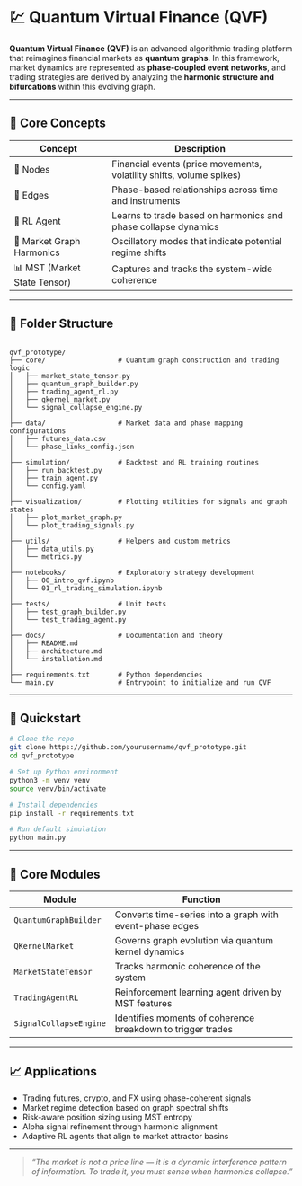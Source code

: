 # 💹 Quantum Virtual Finance (QVF)

**Quantum Virtual Finance (QVF)** is an advanced algorithmic trading platform that reimagines financial markets as **quantum graphs**. In this framework, market dynamics are represented as **phase-coupled event networks**, and trading strategies are derived by analyzing the **harmonic structure and bifurcations** within this evolving graph.

---

## 🌌 Core Concepts

| Concept | Description |
|--------|-------------|
| 🧩 Nodes | Financial events (price movements, volatility shifts, volume spikes) |
| 🔗 Edges | Phase-based relationships across time and instruments |
| 🧠 RL Agent | Learns to trade based on harmonics and phase collapse dynamics |
| 🎼 Market Graph Harmonics | Oscillatory modes that indicate potential regime shifts |
| 📊 MST (Market State Tensor) | Captures and tracks the system-wide coherence |

---

## 📁 Folder Structure

```

qvf_prototype/
├── core/                  # Quantum graph construction and trading logic
│   ├── market_state_tensor.py
│   ├── quantum_graph_builder.py
│   ├── trading_agent_rl.py
│   ├── qkernel_market.py
│   └── signal_collapse_engine.py
│
├── data/                  # Market data and phase mapping configurations
│   ├── futures_data.csv
│   └── phase_links_config.json
│
├── simulation/            # Backtest and RL training routines
│   ├── run_backtest.py
│   ├── train_agent.py
│   └── config.yaml
│
├── visualization/         # Plotting utilities for signals and graph states
│   ├── plot_market_graph.py
│   └── plot_trading_signals.py
│
├── utils/                 # Helpers and custom metrics
│   ├── data_utils.py
│   └── metrics.py
│
├── notebooks/             # Exploratory strategy development
│   ├── 00_intro_qvf.ipynb
│   └── 01_rl_trading_simulation.ipynb
│
├── tests/                 # Unit tests
│   ├── test_graph_builder.py
│   └── test_trading_agent.py
│
├── docs/                  # Documentation and theory
│   ├── README.md
│   ├── architecture.md
│   └── installation.md
│
├── requirements.txt       # Python dependencies
└── main.py                # Entrypoint to initialize and run QVF

````

---

## 🚀 Quickstart

```bash
# Clone the repo
git clone https://github.com/yourusername/qvf_prototype.git
cd qvf_prototype

# Set up Python environment
python3 -m venv venv
source venv/bin/activate

# Install dependencies
pip install -r requirements.txt

# Run default simulation
python main.py
````

---

## 🧠 Core Modules

| Module                 | Function                                                    |
| ---------------------- | ----------------------------------------------------------- |
| `QuantumGraphBuilder`  | Converts time-series into a graph with event-phase edges    |
| `QKernelMarket`        | Governs graph evolution via quantum kernel dynamics         |
| `MarketStateTensor`    | Tracks harmonic coherence of the system                     |
| `TradingAgentRL`       | Reinforcement learning agent driven by MST features         |
| `SignalCollapseEngine` | Identifies moments of coherence breakdown to trigger trades |

---

## 📈 Applications

* Trading futures, crypto, and FX using phase-coherent signals
* Market regime detection based on graph spectral shifts
* Risk-aware position sizing using MST entropy
* Alpha signal refinement through harmonic alignment
* Adaptive RL agents that align to market attractor basins

---

> *“The market is not a price line — it is a dynamic interference pattern of information. To trade it, you must sense when harmonics collapse.”*
